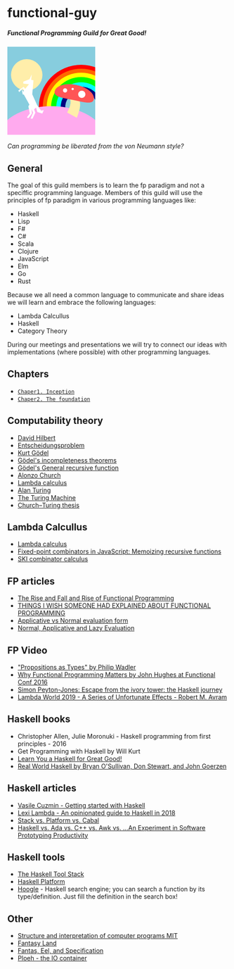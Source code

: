 # functional-guy
##### Functional Programming Guild for Great Good!
<img src="logo.png" width="200" height="200" />

*Can programming be liberated from the von Neumann style?*

## General
The goal of this guild members is to learn the fp paradigm and not a speciffic programming language.
Members of this guild will use the principles of fp paradigm in various programming languages like:
  - Haskell
  - Lisp
  - F#
  - C#
  - Scala
  - Clojure
  - JavaScript
  - Elm
  - Go
  - Rust

Because we all need a common language to communicate and share ideas we will learn and embrace the following languages:
  - Lambda Calcullus
  - Haskell
  - Category Theory

During our meetings and presentations we will try to connect our ideas with implementations (where possible) with other programming languages.

## Chapters
  - [`Chaper1. Inception`](./Chapter1.%20Inception#readme)
  - [`Chaper2. The foundation`](./Chapter2.%20The%20foundation#readme)


## Computability theory
  - [David Hilbert](https://en.wikipedia.org/wiki/David_Hilbert)
  - [Entscheidungsproblem](https://en.wikipedia.org/wiki/Entscheidungsproblem)
  - [Kurt Gödel](https://en.wikipedia.org/wiki/Kurt_G%C3%B6del)
  - [Gödel's incompleteness theorems](https://en.wikipedia.org/wiki/G%C3%B6del%27s_incompleteness_theorems#:~:text=G%C3%B6del's%20incompleteness%20theorems%20are%20two,in%20the%20philosophy%20of%20mathematics.)
  - [Gödel's General recursive function](https://en.wikipedia.org/wiki/General_recursive_function)
  - [Alonzo Church](https://en.wikipedia.org/wiki/Alonzo_Church)
  - [Lambda calculus](https://en.wikipedia.org/wiki/Lambda_calculus)
  - [Alan Turing](https://en.wikipedia.org/wiki/Alan_Turing)
  - [The Turing Machine](https://en.wikipedia.org/wiki/Turing_machine)
  - [Church–Turing thesis](https://en.wikipedia.org/wiki/Church%E2%80%93Turing_thesis#:~:text=It%20states%20that%20a%20function,the%20British%20mathematician%20Alan%20Turing.)

## Lambda Calcullus
- [Lambda calculus](https://en.wikipedia.org/wiki/Lambda_calculus)
- [Fixed-point combinators in JavaScript: Memoizing recursive functions](http://matt.might.net/articles/implementation-of-recursive-fixed-point-y-combinator-in-javascript-for-memoization/)
- [SKI combinator calculus](https://en.wikipedia.org/wiki/SKI_combinator_calculus#Self-application_and_recursion)

## FP articles
  - [The Rise and Fall and Rise of Functional Programming](https://medium.com/javascript-scene/the-rise-and-fall-and-rise-of-functional-programming-composable-software-c2d91b424c8c)
  - [THINGS I WISH SOMEONE HAD EXPLAINED ABOUT FUNCTIONAL PROGRAMMING](https://jrsinclair.com/articles/2019/what-i-wish-someone-had-explained-about-functional-programming/)
  - [Applicative vs Normal evaluation form](https://courses.cs.washington.edu/courses/cse505/99au/functional/applicative-normal.pdf)
  - [Normal, Applicative and Lazy Evaluation](https://sookocheff.com/post/fp/evaluating-lambda-expressions/)


## FP Video
  - ["Propositions as Types" by Philip Wadler](https://www.youtube.com/watch?v=IOiZatlZtGU)
  - [Why Functional Programming Matters by John Hughes at Functional Conf 2016](https://www.youtube.com/watch?v=XrNdvWqxBvA)
  - [Simon Peyton-Jones: Escape from the ivory tower: the Haskell journey](https://www.youtube.com/watch?v=re96UgMk6GQ)
  - [Lambda World 2019 - A Series of Unfortunate Effects - Robert M. Avram](https://www.youtube.com/watch?v=y5jZnMImbMY)


## Haskell books
  - Christopher Allen, Julie Moronuki - Haskell programming from first principles - 2016
  - Get Programming with Haskell by Will Kurt
  - [Learn You a Haskell for Great Good!](http://learnyouahaskell.com/chapters)
  - [Real World Haskell by Bryan O'Sullivan, Don Stewart, and John Goerzen](http://book.realworldhaskell.org/read/)
  

## Haskell articles
  - [Vasile Cuzmin - Getting started with Haskell](https://github.com/VCuzmin/Haskell)
  - [Lexi Lambda - An opinionated guide to Haskell in 2018](https://lexi-lambda.github.io/blog/2018/02/10/an-opinionated-guide-to-haskell-in-2018/)
  - [Stack vs. Platform vs. Cabal](https://stackoverflow.com/questions/48733970/how-to-install-haskell-platform-or-stack-in-2018-on-linux)
  - [Haskell vs. Ada vs. C++ vs. Awk vs. ...An Experiment in Software Prototyping Productivity](http://citeseerx.ist.psu.edu/viewdoc/download?doi=10.1.1.368.1058&rep=rep1&type=pdf)

## Haskell tools
  - [The Haskell Tool Stack](https://docs.haskellstack.org/en/stable/README/)
  - [Haskell Platform](https://www.haskell.org/platform/)
  - [Hoogle](https://hoogle.haskell.org/) - Haskell search engine; you can search a function by its type/definition. Just fill the definition in the search box!

## Other
  - [Structure and interpretation of computer programs MIT](https://sarabander.github.io/sicp/html/index.xhtml#SEC_Contents)
  - [Fantasy Land](https://github.com/fantasyland/fantasy-land/blob/master/README.md)
  - [Fantas, Eel, and Specification](http://www.tomharding.me/fantasy-land/)
  - [Ploeh - the IO container](https://blog.ploeh.dk/2020/06/08/the-io-container/)
  


